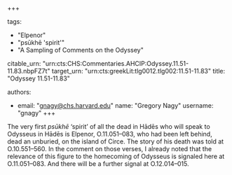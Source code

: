 +++

tags:
- "Elpenor"
- "psūkhē &#39;spirit&#39;"
- "A Sampling of Comments on the Odyssey"

citable_urn: "urn:cts:CHS:Commentaries.AHCIP:Odyssey.11.51-11.83.nbpFZ7t"
target_urn: "urn:cts:greekLit:tlg0012.tlg002:11.51-11.83"
title: "Odyssey 11.51-11.83"

authors:
- email: "gnagy@chs.harvard.edu"
  name: "Gregory Nagy"
  username: "gnagy"
+++

<p>The very first <em>psūkhē</em> ‘spirit’ of all the dead in Hādēs who will speak to Odysseus in Hādēs is Elpenor, O.11.051–083, who had been left behind, dead an unburied, on the island of Circe. The story of his death was told at O.10.551–560. In the comment on those verses, I already noted that the relevance of this figure to the homecoming of Odysseus is signaled here at O.11.051–083. And there will be a further signal at O.12.014–015. </p>
